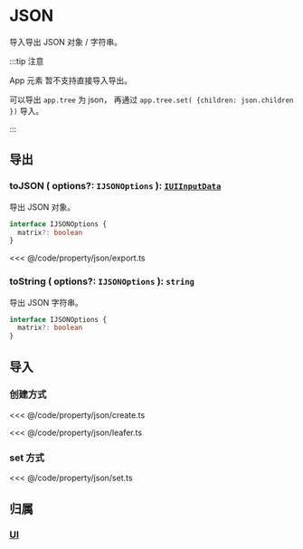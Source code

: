 # JSON

导入导出 JSON 对象 / 字符串。

:::tip 注意

App 元素 暂不支持直接导入导出。

可以导出 `app.tree` 为 json， 再通过 `app.tree.set( {children: json.children })` 导入。

:::

## 导出

### toJSON ( options?: `IJSONOptions` ): [`IUIInputData`](/api/interfaces/IUIInputData.md)

导出 JSON 对象。

```ts
interface IJSONOptions {
  matrix?: boolean
}
```

<<< @/code/property/json/export.ts

### toString ( options?: `IJSONOptions` ): `string`

导出 JSON 字符串。

```ts
interface IJSONOptions {
  matrix?: boolean
}
```

## 导入

### 创建方式

<<< @/code/property/json/create.ts

<<< @/code/property/json/leafer.ts

### set 方式

<<< @/code/property/json/set.ts

## 归属

### [UI](/reference/display/UI.md)
